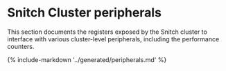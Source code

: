 # Snitch Cluster peripherals

This section documents the registers exposed by the Snitch cluster to interface with various cluster-level peripherals, including the performance counters.

{% include-markdown '../generated/peripherals.md' %}
